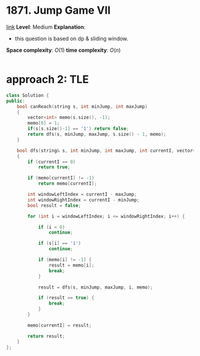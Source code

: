 # 1871. Jump Game VII

[link]()
**Level**: Medium
**Explanation**:

- this question is based on dp & sliding window.

**Space complexity**: $O(1)$
**time complexity**: $O(n)$

```cpp

```

# approach 2: TLE

```cpp
class Solution {
public:
    bool canReach(string s, int minJump, int maxJump)
    {
        vector<int> memo(s.size(), -1);
        memo[0] = 1;
        if(s[s.size()-1] == '1') return false;
        return dfs(s, minJump, maxJump, s.size() - 1, memo);
    }

    bool dfs(string& s, int minJump, int maxJump, int currentI, vector<int>& memo)
    {
        if (currentI == 0)
            return true;

        if (memo[currentI] != -1)
            return memo[currentI];

        int windowLeftIndex = currentI - maxJump;
        int windowRightIndex = currentI - minJump;
        bool result = false;

        for (int i = windowLeftIndex; i <= windowRightIndex; i++) {

            if (i < 0)
                continue;

            if (s[i] == '1')
                continue;

            if (memo[i] != -1) {
                result = memo[i];
                break;
            }

            result = dfs(s, minJump, maxJump, i, memo);

            if (result == true) {
                break;
            }
        }

        memo[currentI] = result;

        return result;
    }
};
```
